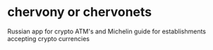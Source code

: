 # chervony or chervonets
Russian app for crypto ATM's and Michelin guide for establishments accepting crypto currencies
